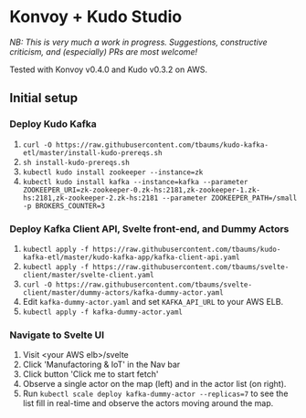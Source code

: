 # Konvoy + Kudo Studio

_NB: This is very much a work in progress. Suggestions, constructive criticism, and (especially) PRs are most welcome!_

Tested with Konvoy v0.4.0 and Kudo v0.3.2 on AWS. 


## Initial setup

### Deploy Kudo Kafka
1. `curl -O https://raw.githubusercontent.com/tbaums/kudo-kafka-etl/master/install-kudo-prereqs.sh`
1. `sh install-kudo-prereqs.sh`
1. `kubectl kudo install zookeeper --instance=zk`
1. `kubectl kudo install kafka --instance=kafka --parameter ZOOKEEPER_URI=zk-zookeeper-0.zk-hs:2181,zk-zookeeper-1.zk-hs:2181,zk-zookeeper-2.zk-hs:2181 --parameter ZOOKEEPER_PATH=/small -p BROKERS_COUNTER=3`

### Deploy Kafka Client API, Svelte front-end, and Dummy Actors
1. `kubectl apply -f https://raw.githubusercontent.com/tbaums/kudo-kafka-etl/master/kudo-kafka-app/kafka-client-api.yaml`
1. `kubectl apply -f https://raw.githubusercontent.com/tbaums/svelte-client/master/svelte-client.yaml`
1. `curl -O https://raw.githubusercontent.com/tbaums/svelte-client/master/dummy-actors/kafka-dummy-actor.yaml`
1. Edit `kafka-dummy-actor.yaml` and set `KAFKA_API_URL` to your AWS ELB.
1. `kubectl apply -f kafka-dummy-actor.yaml`


### Navigate to Svelte UI
1. Visit \<your AWS elb\>/svelte
1. Click 'Manufactoring & IoT' in the Nav bar
1. Click button 'Click me to start fetch'
1. Observe a single actor on the map (left) and in the actor list (on right).
1. Run `kubectl scale deploy kafka-dummy-actor --replicas=7` to see the list fill in real-time and observe the actors moving around the map.